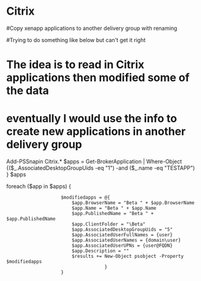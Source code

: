 # Citrix
#Copy xenapp applications to another delivery group with renaming

#Trying to do something like below but can't get it right
# The idea is to read in Citrix applications then modified some of the data
# eventually I would use the info to create new applications in another delivery group

Add-PSSnapin Citrix.*
$apps = Get-BrokerApplication | Where-Object {($_.AssociatedDesktopGroupUids -eq "1") -and ($_.name -eq "TESTAPP") } 
$apps

foreach ($app in $apps) {

                        $modifiedapps = @{
                            $app.BrowserName = "Beta " + $app.BrowserName
                            $app.Name = "Beta " + $app.Name
                            $app.PublishedName = "Beta " + $app.PublishedName
                            $app.ClientFolder = "\Beta"
                            $app.AssociatedDesktopGroupUids = "5"
                            $app.AssociatedUserFullNames = {user}
                            $app.AssociatedUserNames = {domain\user}
                            $app.AssociatedUserUPNs = {user@FQDN}
                            $app.Description = ""
                            $results += New-Object psobject -Property $modifiedapps
                                        }
                        }
